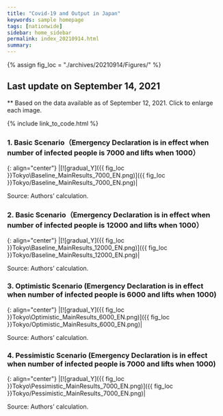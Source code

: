 ```yaml
---
title: "Covid-19 and Output in Japan"
keywords: sample homepage
tags: [nationwide]
sidebar: home_sidebar
permalink: index_20210914.html
summary:
---
```


{% assign fig_loc = "./archives/20210914/Figures/" %}

## Last update on September 14, 2021
** Based on the data available as of September 12, 2021. Click to enlarge each image.

{% include link_to_code.html %}



<!-- #### (i) Baseline scenario

{: align="center"}
|[![Tokyo_gradual_Y]({{ fig_loc }}Tokyo/GradualRecovery1.png)]({{ fig_loc }}Tokyo/GradualRecovery1.png)|

Source: Authors’ calculation.

### (ii) Alternative scenario

{: align="center"}
|[![Tokyo_gradual_Y]({{ fig_loc }}Tokyo/GradualRecovery3.png)]({{ fig_loc }}Tokyo/GradualRecovery3.png)|

Source: Authors’ calculation. -->

<!-- ##### (iii) Variant scenario (A)

{: align="center"}
|[![Tokyo_gradual_Y]({{ fig_loc }}Tokyo/GradualRecovery41.png)]({{ fig_loc }}Tokyo/GradualRecovery41.png)|

Source: Authors’ calculation. -->

<!-- #### (iii) Variant scenario -->

### 1. Basic Scenario（Emergency Declaration is in effect when number of infected people is 7000 and lifts when 1000）

{: align="center"}
|[![gradual_Y]({{ fig_loc }}Tokyo\Baseline_MainResults_7000_EN.png)]({{ fig_loc }}Tokyo/Baseline_MainResults_7000_EN.png)|

Source: Authors’ calculation.

### 2. Basic Scenario（Emergency Declaration is in effect when number of infected people is 12000 and lifts when 1000）

{: align="center"}
|[![gradual_Y]({{ fig_loc }}Tokyo\Baseline_MainResults_12000_EN.png)]({{ fig_loc }}Tokyo/Baseline_MainResults_12000_EN.png)|

Source: Authors’ calculation.

### 3. Optimistic Scenario (Emergency Declaration is in effect when number of infected people is 6000 and lifts when 1000)

{: align="center"}
|[![gradual_Y]({{ fig_loc }}Tokyo\Optimistic_MainResults_6000_EN.png)]({{ fig_loc }}Tokyo/Optimistic_MainResults_6000_EN.png)|

Source: Authors’ calculation.

### 4. Pessimistic Scenario (Emergency Declaration is in effect when number of infected people is 7000 and lifts when 1000)

{: align="center"}
|[![gradual_Y]({{ fig_loc }}Tokyo\Pessimistic_MainResults_7000_EN.png)]({{ fig_loc }}Tokyo/Pessimistic_MainResults_7000_EN.png)|

Source: Authors’ calculation.



